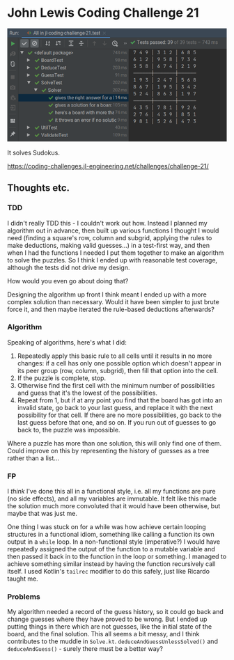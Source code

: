 # John Lewis Coding Challenge 21

<img src="img/Screenshot_2020-02-23_22-09-22.png">

It solves Sudokus.

<https://coding-challenges.jl-engineering.net/challenges/challenge-21/>

## Thoughts etc.

### TDD

I didn't really TDD this - I couldn't work out how. Instead I planned my algorithm out in advance, then built up various functions I thought I would need (finding a square's row, column and subgrid, applying the rules to make deductions, making valid guesses...) in a test-first way, and then when I had the functions I needed I put them together to make an algorithm to solve the puzzles. So I think I ended up with reasonable test coverage, although the tests did not drive my design.

How would you even go about doing that?

Designing the algorithm up front I think meant I ended up with a more complex solution than necessary. Would it have been simpler to just brute force it, and then maybe iterated the rule-based deductions afterwards?

### Algorithm

Speaking of algorithms, here's what I did:
1. Repeatedly apply this basic rule to all cells until it results in no more changes: if a cell has only one possible option which doesn't appear in its peer group (row, column, subgrid), then fill that option into the cell.
2. If the puzzle is complete, stop.
3. Otherwise find the first cell with the minimum number of possibilities and guess that it's the lowest of the possibilities.
4. Repeat from 1, but if at any point you find that the board has got into an invalid state, go back to your last guess, and replace it with the next possibility for that cell. If there are no more possibilities, go back to the last guess before that one, and so on. If you run out of guesses to go back to, the puzzle was impossible.

Where a puzzle has more than one solution, this will only find one of them. Could improve on this by representing the history of guesses as a tree rather than a list...

### FP

I *think* I've done this all in a functional style, i.e. all my functions are pure (no side effects), and all my variables are immutable. It felt like this made the solution much more convoluted that it would have been otherwise, but maybe that was just me.

One thing I was stuck on for a while was how achieve certain looping structures in a functional idiom, something like calling a function its own output in  a `while` loop. In a non-functional style (imperative?) I would have repeatedly assigned the output of the function to a mutable variable and then passed it back in to the function in the loop or something. I managed to achieve something similar instead by having the function recursively call itself. I used Kotlin's `tailrec` modifier to do this safely, just like Ricardo taught me.

### Problems

My algorithm needed a record of the guess history, so it could go back and change guesses where they have proved to be wrong. But I ended up putting things in there which are not guesses, like the initial state of the board, and the final solution. This all seems a bit messy, and I think contributes to the muddle in `Solve.kt`. `deduceAndGuessUnlessSolved()` and `deduceAndGuess()` - surely there must be a better way?